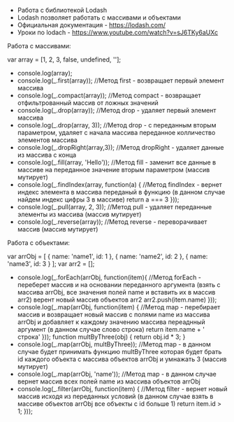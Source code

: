 - Работа с библиотекой Lodash
- Lodash позволяет работать с массивами и объектами
- Официальная документация - https://lodash.com/
- Уроки по lodach - https://www.youtube.com/watch?v=sJ6TKy6aUXc

Работа с массивами:

var array = [1, 2, 3, false, undefined, ''];
 - console.log(array);
 - console.log(_.first(array)); //Метод first - возвращает первый элемент массива
 - console.log(_.compact(array)); //Метод compact - возвращает отфильтрованный массив от ложных значений
 - console.log(_.drop(array)); //Метод drop - удаляет первый элемент массива
 - console.log(_.drop(array, 3)); //Метод drop - с переданным вторым параметром, удаляет с начала массива переданное колличество элементов массива      
 - console.log(_.dropRight(array,3)); //Метод dropRight - удаляет данные из массива с конца
 - console.log(_.fill(array, 'Hello')); //Метод fill - заменит все данные в массиве на переданное значение вторым параметром (массив мутирует)
 - console.log(_.findIndex(array, function(a) { //Метод findIndex - вернет индекс элемента в массива переданый в функцию (в данном случае найдем индекс цифры 3 в массиве)
            return a === 3
}));
 - console.log(_.pull(array, 2, 3)); //Метод pull - удаляет переданные элементы из массива (массив мутирует)
 - console.log(_.reverse(array)); //Метод reverse - переворачивает массив (массив мутирует)


Работа с объектами:

var arrObj = [
    {
        name: 'name1',
        id: 1
    },
    {
        name: 'name2',
        id: 2
    },
    {
        name: 'name3',
        id: 3
    }
];
var arr2 = [];
 - console.log(_.forEach(arrObj, function(item){ //Метод forEach - переберет массив и на основании переданного аргумента (взять с массива arrObj, все значения полей name и вставить их в массив arr2) верент новый массив объектов arr2
    arr2.push(item.name)
}));
 - console.log(_.map(arrObj, function(item) { //Метод map - перебирает массив и возвращает новый массив с полями name из массива arrObj и добавляет к каждому значению массива переаднный аргумент (в данном случае слово строка)
    return item.name + ' строка'
}));
function multByThree(obj) {
    return obj.id * 3;
}
 - console.log(_.map(arrObj, multByThree)); //Метод map - в данном случае будет принимать функцию multByThree которая будет брать id каждого объекта с массива объектов arrObj и умнажать 3 (массив мутирует)
 - console.log(_.map(arrObj, 'name')); //Метод map - в данном случае вернет массив всех полей name из массива объектов arrObj
 - console.log(_.filter(arrObj, function(item) { //Метод filter - вернет новый массив исходя из переданных условий (в данном случае взять в массиве объектов arrObj все объекты с id больше 1)
     return item.id > 1;
   }));
